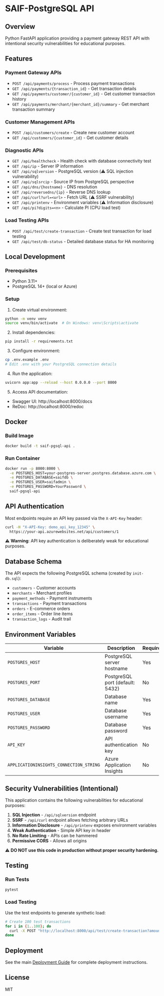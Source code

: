 # SAIF-PostgreSQL API

## Overview

Python FastAPI application providing a payment gateway REST API with intentional security vulnerabilities for educational purposes.

## Features

### Payment Gateway APIs
- `POST /api/payments/process` - Process payment transactions
- `GET /api/payments/{transaction_id}` - Get transaction details
- `GET /api/payments/customer/{customer_id}` - Get customer transaction history
- `GET /api/payments/merchant/{merchant_id}/summary` - Get merchant transaction summary

### Customer Management APIs
- `POST /api/customers/create` - Create new customer account
- `GET /api/customers/{customer_id}` - Get customer details

### Diagnostic APIs
- `GET /api/healthcheck` - Health check with database connectivity test
- `GET /api/ip` - Server IP information
- `GET /api/sqlversion` - PostgreSQL version (⚠️ SQL injection vulnerability)
- `GET /api/sqlsrcip` - Source IP from PostgreSQL perspective
- `GET /api/dns/{hostname}` - DNS resolution
- `GET /api/reversedns/{ip}` - Reverse DNS lookup
- `GET /api/curl?url=<url>` - Fetch URL (⚠️ SSRF vulnerability)
- `GET /api/printenv` - Environment variables (⚠️ Information disclosure)
- `GET /api/pi?digits=<n>` - Calculate PI (CPU load test)

### Load Testing APIs
- `POST /api/test/create-transaction` - Create test transaction for load testing
- `GET /api/test/db-status` - Detailed database status for HA monitoring

## Local Development

### Prerequisites
- Python 3.11+
- PostgreSQL 14+ (local or Azure)

### Setup

1. Create virtual environment:
```bash
python -m venv venv
source venv/bin/activate  # On Windows: venv\Scripts\activate
```

2. Install dependencies:
```bash
pip install -r requirements.txt
```

3. Configure environment:
```bash
cp .env.example .env
# Edit .env with your PostgreSQL connection details
```

4. Run the application:
```bash
uvicorn app:app --reload --host 0.0.0.0 --port 8000
```

5. Access API documentation:
- Swagger UI: http://localhost:8000/docs
- ReDoc: http://localhost:8000/redoc

## Docker

### Build Image
```bash
docker build -t saif-pgsql-api .
```

### Run Container
```bash
docker run -p 8000:8000 \
  -e POSTGRES_HOST=your-postgres-server.postgres.database.azure.com \
  -e POSTGRES_DATABASE=saifdb \
  -e POSTGRES_USER=saifadmin \
  -e POSTGRES_PASSWORD=YourPassword \
  saif-pgsql-api
```

## API Authentication

Most endpoints require an API key passed via the `X-API-Key` header:

```bash
curl -H "X-API-Key: demo_api_key_12345" \
  https://your-api.azurewebsites.net/api/customers/1
```

⚠️ **Warning**: API key authentication is deliberately weak for educational purposes.

## Database Schema

The API expects the following PostgreSQL schema (created by `init-db.sql`):

- `customers` - Customer accounts
- `merchants` - Merchant profiles
- `payment_methods` - Payment instruments
- `transactions` - Payment transactions
- `orders` - E-commerce orders
- `order_items` - Order line items
- `transaction_logs` - Audit trail

## Environment Variables

| Variable | Description | Required |
|----------|-------------|----------|
| `POSTGRES_HOST` | PostgreSQL server hostname | Yes |
| `POSTGRES_PORT` | PostgreSQL port (default: 5432) | No |
| `POSTGRES_DATABASE` | Database name | Yes |
| `POSTGRES_USER` | Database username | Yes |
| `POSTGRES_PASSWORD` | Database password | Yes |
| `API_KEY` | API authentication key | No |
| `APPLICATIONINSIGHTS_CONNECTION_STRING` | Azure Application Insights | No |

## Security Vulnerabilities (Intentional)

This application contains the following vulnerabilities for educational purposes:

1. **SQL Injection** - `/api/sqlversion` endpoint
2. **SSRF** - `/api/curl` endpoint allows fetching arbitrary URLs
3. **Information Disclosure** - `/api/printenv` exposes environment variables
4. **Weak Authentication** - Simple API key in header
5. **No Rate Limiting** - APIs can be hammered
6. **Permissive CORS** - Allows all origins

⚠️ **DO NOT use this code in production without proper security hardening.**

## Testing

### Run Tests
```bash
pytest
```

### Load Testing
Use the test endpoints to generate synthetic load:

```bash
# Create 100 test transactions
for i in {1..100}; do
  curl -X POST "http://localhost:8000/api/test/create-transaction?amount=99.99"
done
```

## Deployment

See the main [Deployment Guide](../docs/v1.0.0/deployment-guide.md) for complete deployment instructions.

## License

MIT
